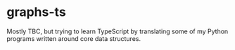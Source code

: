 # graphs-ts
Mostly TBC, but trying to learn TypeScript by translating some of my Python programs written around core data structures.
